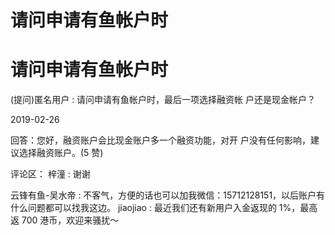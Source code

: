 # 请问申请有鱼帐户时

# 请问申请有鱼帐户时

(提问)匿名用户 : 请问申请有鱼帐户时，最后一项选择融资帐 户还是现金帐户？

2019-02-26

回答：您好，融资账户会比现金账户多一个融资功能，对开 户没有任何影响，建议选择融资账户。(5 赞)

评论区： 梓潼 : 谢谢

云锋有鱼-吴水帝 : 不客气，方便的话也可以加我微信：15712128151，以后账户有什么问题都可以找我这边。 jiaojiao : 最近我们还有新用户入金返现的 1%，最高返 700 港币，欢迎来骚扰～